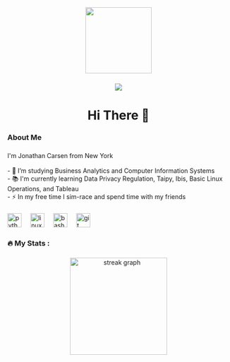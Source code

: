 <div align="center">
  <img height="150" src="https://media.tenor.com/NSdfPnqXN9IAAAAM/r18-audi.gif"  />
</div>


###

<div align="center">
  <img src="https://visitor-badge.laobi.icu/badge?page_id=maurodesouza.maurodesouza&"  />
</div>

###

<h1 align="center">Hi There 👋</h1>

###

<h3 align="left">  About Me</h3>

###

<p align="left">I'm Jonathan Carsen from New York<br><br>- 🔭 I’m studying Business Analytics and Computer Information Systems <br>- 📚 I'm currently learning Data Privacy Regulation, Taipy, Ibis, Basic Linux Operations, and Tableau <br>- ⚡ In my free time I sim-race and spend time with my friends</p>

###

<div align="left">
  <img height="32" width="32" src="https://cdn.simpleicons.org/python" height="40" alt="python logo" />
  <img width="12" />
  <img height="32" width="32" src="https://cdn.simpleicons.org/linux" height="40" alt="linux logo" />
  <img width="12" />
  <img height="32" width="32" src="https://cdn.simpleicons.org/gnubash" height="40" alt="bash" />
  <img width="12" />
  <img height="32" width="32" src="https://cdn.simpleicons.org/git" height="40" alt="git" />
  <img width="12" />
</div>

<h3 align="left">🔥   My Stats :</h3>

###

<div align="center">
  <img src="https://streak-stats.demolab.com?user=jcarsen1&locale=en&mode=daily&theme=dark&hide_border=false&border_radius=5&order=3" height="220" alt="streak graph"  />
</div>

###
